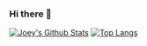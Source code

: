 ### Hi there 👋

<!--
**joeyabouharb/joeyabouharb** is a ✨ _special_ ✨ repository because its `README.md` (this file) appears on your GitHub profile.

Here are some ideas to get you started:

- 🔭 I’m currently working on ...
- 🌱 I’m currently learning ...
- 👯 I’m looking to collaborate on ...
- 🤔 I’m looking for help with ...
- 💬 Ask me about ...
- 📫 How to reach me: ...
- 😄 Pronouns: ...
- ⚡ Fun fact: ...
-->
[![Joey's Github Stats](https://github-readme-stats.vercel.app/api?username=joeyabouharb)](https://github.com/anuraghazra/github-readme-stats)
[![Top Langs](https://github-readme-stats.vercel.app/api/top-langs/?username=joeyabouharb)](https://github.com/anuraghazra/github-readme-stats)
